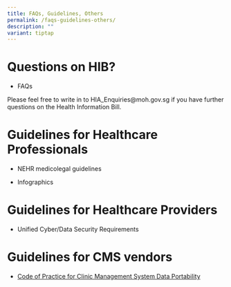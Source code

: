 ```yaml
---
title: FAQs, Guidelines, Others
permalink: /faqs-guidelines-others/
description: ""
variant: tiptap
---
```

<h1>Questions on HIB?</h1><ul data-tight="true" class="tight"><li><p>FAQs</p></li></ul><p>Please feel free to write in to HIA_Enquiries@moh.gov.sg if you have further questions on the Health Information Bill.</p><h1>Guidelines for Healthcare Professionals</h1><ul data-tight="true" class="tight"><li><p>NEHR medicolegal guidelines</p></li><li><p>Infographics</p></li></ul><h1>Guidelines for Healthcare Providers</h1><ul data-tight="true" class="tight"><li><p>Unified Cyber/Data Security Requirements</p></li></ul><h1>Guidelines for CMS vendors</h1><ul data-tight="true" class="tight"><li><p><a href="https://www.moh.gov.sg/resources-statistics/guidelines/code-of-practice-for-clinic-management-system-data-portability" rel="noopener noreferrer nofollow" target="_blank">Code of Practice for Clinic Management System Data Portability</a></p></li></ul><p></p>